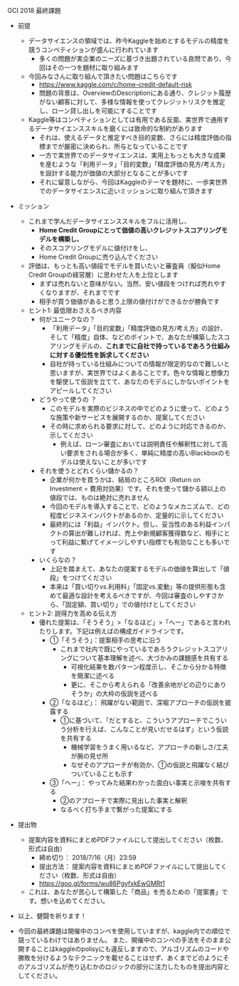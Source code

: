GCI 2018 最終課題

* 前提
    * データサイエンスの領域では、昨今Kaggleを始めとするモデルの精度を競うコンペティションが盛んに行われています
        * 多くの問題が実企業のニーズに基づき出題されている良問であり、今回はその一つを題材に取り組みます
    * 今回みなさんに取り組んで頂きたい問題はこちらです
        * https://www.kaggle.com/c/home-credit-default-risk
        * 問題の背景は、OverviewのDescriptionにある通り、クレジット履歴がない顧客に対して、多様な情報を使ってクレジットリスクを推定し、ローン貸し出しを可能にすることです
    * Kaggle等はコンペティションとしては有用である反面、実世界で通用するデータサイエンススキルを磨くには致命的な制約があります
        * それは、使えるデータと推定すべき目的変数、さらには精度評価の指標までが厳密に決められ、所与となっていることです
        * 一方で実世界でのデータサイエンスは、実用上もっとも大きな成果を産むような「利用データ」「目的変数」「精度評価の見方/考え方」を設計する能力が価値の大部分となることが多いです
        * それに留意しながら、今回はKaggleのテーマを題材に、一歩実世界でのデータサイエンスに近いミッションに取り組んで頂きます
* ミッション
    * これまで学んだデータサイエンススキルをフルに活用し、
        * **Home Credit Groupにとって価値の高いクレジットスコアリングモデルを構築し、**
        * そのスコアリングモデルに値付けをし、
        * Home Credit Groupに売り込んでください
    * 評価は、もっとも高い値段でモデルを買いたいと審査員（擬似Home Credit Groupの経営層）に思わせた人を上位とします
        * まずは売れないと意味がない。当然、安い値段をつければ売れやすくなりますが、それまでです
        * 相手が買う価値があると思う上限の値付けができるかが勝負です
    * ヒント1: 最低限おさえるべき内容
        * 何がユニークなの？
            * 「利用データ」「目的変数」「精度評価の見方/考え方」の設計、そして「精度」自体、などのポイントで、あなたが構築したスコアリングモデルの、**これまでに自社で持っているであろう仕組みに対する優位性を訴求してください**
            * 自社が持っている仕組みについての情報が限定的なので難しいと思いますが、実世界ではよくあることです。色々な情報と想像力を駆使して仮説を立てて、あなたのモデルにしかないポイントをアピールしてください
        * どうやって使うの ？
            * このモデルを実際のビジネスの中でどのように使って、どのような施策や新サービスを展開するのか、提案してください
            * その時に求められる要求に対して、どのように対応できるのか、示してください
                * 例えば、ローン審査においては説明責任や解釈性に対して高い要求をされる場合が多く、単純に精度の高いBlackboxのモデルは使えないことが多いです
        * それを使うとどれくらい儲かるの？
            * 企業が何かを買うかは、結局のところROI（Return on Investment = 費用対効果）です。それを使って儲かる額以上の値段では、ものは絶対に売れません
            * 今回のモデルを導入することで、どのようなメカニズムで、どの程度ビジネスインパクトがあるのか、定量的に示してください
            * 最終的には「利益」インパクト。但し、妥当性のある利益インパクトの算出が難しければ、売上や新規顧客獲得数など、相手にとって利益に繋げてイメージしやすい指標でも有効なことも多いです
        * いくらなの？
            * 上記を踏まえて、あなたの提案するモデルの価値を算出して「値段」をつけてください
            * 本来は「買い切りvs.利用料」「固定vs.変動」等の提供形態も含めて最適な設計を考えるべきですが、今回は審査のしやすさから、「固定額、買い切り」での値付けとしてください
    * ヒント2: 説得力を高める伝え方
        * 優れた提案は、「そうそう」>「なるほど」>「へー」であると言われたりします。下記は例えばの構成ガイドラインです。
            * ①「そうそう」：提案相手の思考に沿う
                * これまで社内で既にやっているであろうクレジットスコアリングについて基本理解を述べ、大づかみの課題感を共有する
                    * 可視化結果を数パターン程度示し、そこから分かる特徴を簡潔に述べる
                    * 更に、そこから考えられる「改善余地がどの辺りにありそうか」の大枠の仮説を述べる
            * ②「なるほど」： 飛躍がない範囲で、深堀アプローチの仮説を披露する
                * ①に基づいて、「だとすると、こういうアプローチでこういう分析を行えば、こんなことが見いだせるはず」という仮説を共有する
                    * 機械学習をうまく用いるなど、アプローチの新しさ/工夫が腕の見せ所
                    * なぜそのアプローチが有効か、①の仮説と飛躍なく結びついていることも示す
            * ③「へー」： やってみた結果わかった面白い事実と示唆を共有する
                * ②のアプローチで実際に見出した事実と解釈
                * なるべく打ち手まで繋がった提案にする
* 提出物
    * 提案内容を資料にまとめPDFファイルにして提出してください（枚数、形式は自由）
        * 締め切り： 2018/7/16（月）23:59
        * 提出方法： 提案内容を資料にまとめPDFファイルにして提出してください（枚数、形式は自由）
        * https://goo.gl/forms/wu86PgyfxkEwGMRt1
    * これは、あなたが苦心して構築した「商品」を売るための「提案書」です。想いを込めてください。
* 以上、健闘を祈ります！

* 今回の最終課題は開催中のコンペを使用していますが、kaggle内での順位で競っているわけではありません。
また、開催中のコンペの手法をそのまま公開することはkaggleのpolisyにも違反しますので、アルゴリズムのコードや勝敗を分けるようなテクニックを載せることはせず、あくまでどのようにそのアルゴリズムが売り込むかのロジックの部分に注力したものを提出内容としてください。
